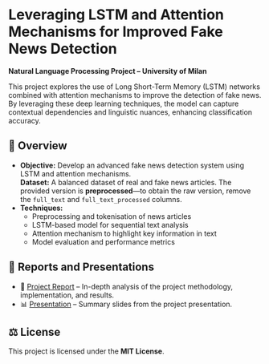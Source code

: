 # Leveraging LSTM and Attention Mechanisms for Improved Fake News Detection  

**Natural Language Processing Project – University of Milan**  

This project explores the use of Long Short-Term Memory (LSTM) networks combined with attention mechanisms to improve the detection of fake news. By leveraging these deep learning techniques, the model can capture contextual dependencies and linguistic nuances, enhancing classification accuracy.  

## 📌 Overview  

- **Objective:** Develop an advanced fake news detection system using LSTM and attention mechanisms.  
**Dataset:** A balanced dataset of real and fake news articles. The provided version is **preprocessed**—to obtain the raw version, remove the `full_text` and `full_text_processed` columns.  
- **Techniques:**  
  - Preprocessing and tokenisation of news articles  
  - LSTM-based model for sequential text analysis  
  - Attention mechanism to highlight key information in text  
  - Model evaluation and performance metrics  

## 📂 Reports and Presentations  

- 📄 [Project Report](report/Leveraging_LSTM_and_Attention_Mechanisms_for_Improved_Fake_News_Detection.pdf) – In-depth analysis of the project methodology, implementation, and results.  
- 📊 [Presentation](report/presentation.pdf) – Summary slides from the project presentation.  

## ⚖️ License  

This project is licensed under the **MIT License**.  
